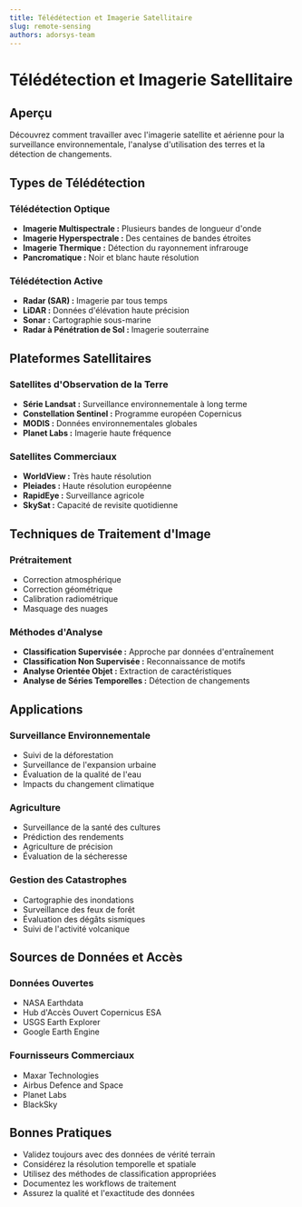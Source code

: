 ```yaml
---
title: Télédétection et Imagerie Satellitaire
slug: remote-sensing
authors: adorsys-team
---
```


# Télédétection et Imagerie Satellitaire

## Aperçu

Découvrez comment travailler avec l'imagerie satellite et aérienne pour la surveillance environnementale, l'analyse d'utilisation des terres et la détection de changements.

## Types de Télédétection

### Télédétection Optique
- **Imagerie Multispectrale :** Plusieurs bandes de longueur d'onde
- **Imagerie Hyperspectrale :** Des centaines de bandes étroites
- **Imagerie Thermique :** Détection du rayonnement infrarouge
- **Pancromatique :** Noir et blanc haute résolution

### Télédétection Active
- **Radar (SAR) :** Imagerie par tous temps
- **LiDAR :** Données d'élévation haute précision
- **Sonar :** Cartographie sous-marine
- **Radar à Pénétration de Sol :** Imagerie souterraine

## Plateformes Satellitaires

### Satellites d'Observation de la Terre
- **Série Landsat :** Surveillance environnementale à long terme
- **Constellation Sentinel :** Programme européen Copernicus
- **MODIS :** Données environnementales globales
- **Planet Labs :** Imagerie haute fréquence

### Satellites Commerciaux
- **WorldView :** Très haute résolution
- **Pleiades :** Haute résolution européenne
- **RapidEye :** Surveillance agricole
- **SkySat :** Capacité de revisite quotidienne

## Techniques de Traitement d'Image

### Prétraitement
- Correction atmosphérique
- Correction géométrique
- Calibration radiométrique
- Masquage des nuages

### Méthodes d'Analyse
- **Classification Supervisée :** Approche par données d'entraînement
- **Classification Non Supervisée :** Reconnaissance de motifs
- **Analyse Orientée Objet :** Extraction de caractéristiques
- **Analyse de Séries Temporelles :** Détection de changements

## Applications

### Surveillance Environnementale
- Suivi de la déforestation
- Surveillance de l'expansion urbaine
- Évaluation de la qualité de l'eau
- Impacts du changement climatique

### Agriculture
- Surveillance de la santé des cultures
- Prédiction des rendements
- Agriculture de précision
- Évaluation de la sécheresse

### Gestion des Catastrophes
- Cartographie des inondations
- Surveillance des feux de forêt
- Évaluation des dégâts sismiques
- Suivi de l'activité volcanique

## Sources de Données et Accès

### Données Ouvertes
- NASA Earthdata
- Hub d'Accès Ouvert Copernicus ESA
- USGS Earth Explorer
- Google Earth Engine

### Fournisseurs Commerciaux
- Maxar Technologies
- Airbus Defence and Space
- Planet Labs
- BlackSky

## Bonnes Pratiques

- Validez toujours avec des données de vérité terrain
- Considérez la résolution temporelle et spatiale
- Utilisez des méthodes de classification appropriées
- Documentez les workflows de traitement
- Assurez la qualité et l'exactitude des données 